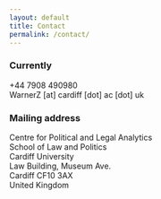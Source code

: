 ```yaml
---
layout: default
title: Contact
permalink: /contact/
---
```


### Currently
+44 7908 490980 <br>
WarnerZ [at] cardiff [dot] ac [dot] uk

### Mailing address
Centre for Political and Legal Analytics <br>
School of Law and Politics <br>
Cardiff University <br>
Law Building, Museum Ave. <br>
Cardiff CF10 3AX <br>
United Kingdom